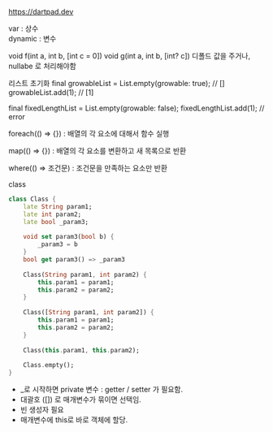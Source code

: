 https://dartpad.dev

var : 상수  
dynamic : 변수

void f(int a, int b, [int c = 0])
void g(int a, int b, [int? c])
디폴드 값을 주거나, nullabe 로 처리해야함 

리스트 초기화 
final growableList = List.empty(growable: true); // []
growableList.add(1); // [1]

final fixedLengthList = List.empty(growable: false);
fixedLengthList.add(1); // error

foreach(() => {}) : 배열의 각 요소에 대해서 함수 실행

map(() => {}) : 배열의 각 요소를 변환하고 새 목록으로 반환

where(() => 조건문) : 조건문을 만족하는 요소만 반환

class 
```dart
class Class {
    late String param1;
    late int param2;
    late bool _param3;
    
    void set param3(bool b) {
        _param3 = b
    }
    bool get param3() => _param3
    
    Class(String param1, int param2) {
        this.param1 = param1;
        this.param2 = param2;
    }
    
    Class([String param1, int param2]) {
        this.param1 = param1;
        this.param2 = param2;
    }
    
    Class(this.param1, this.param2);
    
    Class.empty();
}
```
* _로 시작하면 private 변수 : getter / setter 가 필요함.
* 대괄호 ([]) 로 매개변수가 묶이면 선택임.
* 빈 생성자 필요
* 매개변수에 this로 바로 객체에 할당.

